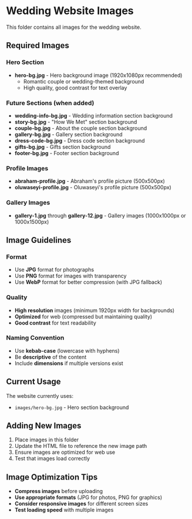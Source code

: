 # Wedding Website Images

This folder contains all images for the wedding website.

## Required Images

### Hero Section
- **hero-bg.jpg** - Hero background image (1920x1080px recommended)
  - Romantic couple or wedding-themed background
  - High quality, good contrast for text overlay

### Future Sections (when added)
- **wedding-info-bg.jpg** - Wedding information section background
- **story-bg.jpg** - "How We Met" section background
- **couple-bg.jpg** - About the couple section background
- **gallery-bg.jpg** - Gallery section background
- **dress-code-bg.jpg** - Dress code section background
- **gifts-bg.jpg** - Gifts section background
- **footer-bg.jpg** - Footer section background

### Profile Images
- **abraham-profile.jpg** - Abraham's profile picture (500x500px)
- **oluwaseyi-profile.jpg** - Oluwaseyi's profile picture (500x500px)

### Gallery Images
- **gallery-1.jpg** through **gallery-12.jpg** - Gallery images (1000x1000px or 1000x1500px)

## Image Guidelines

### Format
- Use **JPG** format for photographs
- Use **PNG** format for images with transparency
- Use **WebP** format for better compression (with JPG fallback)

### Quality
- **High resolution** images (minimum 1920px width for backgrounds)
- **Optimized** for web (compressed but maintaining quality)
- **Good contrast** for text readability

### Naming Convention
- Use **kebab-case** (lowercase with hyphens)
- Be **descriptive** of the content
- Include **dimensions** if multiple versions exist

## Current Usage

The website currently uses:
- `images/hero-bg.jpg` - Hero section background

## Adding New Images

1. Place images in this folder
2. Update the HTML file to reference the new image path
3. Ensure images are optimized for web use
4. Test that images load correctly

## Image Optimization Tips

- **Compress images** before uploading
- **Use appropriate formats** (JPG for photos, PNG for graphics)
- **Consider responsive images** for different screen sizes
- **Test loading speed** with multiple images 